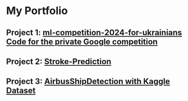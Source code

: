 # My Portfolio

## Project 1: [ml-competition-2024-for-ukrainians Code for the private Google competition](https://github.com/ZoiaDakhovnyk/Kaggle_competition)


## Project 2: [Stroke-Prediction](https://github.com/ZoiaDakhovnyk/Stroke-Prediction)


## Project 3: [AirbusShipDetection with Kaggle Dataset](https://github.com/ZoiaDakhovnyk/AirbusShipDetection)

